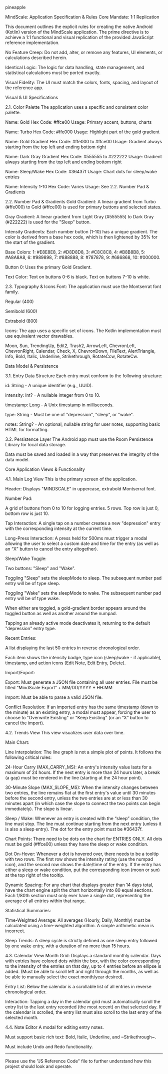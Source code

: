 pineapple

MindScale: Application Specification & Rules
Core Mandate: 1:1 Replication

This document outlines the explicit rules for creating the native Android (Kotlin) version of the MindScale application. The prime directive is to achieve a 1:1 functional and visual replication of the provided JavaScript reference implementation.

No Feature Creep: Do not add, alter, or remove any features, UI elements, or calculations described herein.

Identical Logic: The logic for data handling, state management, and statistical calculations must be ported exactly.

Visual Fidelity: The UI must match the colors, fonts, spacing, and layout of the reference app.

Visual & UI Specifications

2.1. Color Palette
The application uses a specific and consistent color palette.

Name:         Gold
Hex Code:     #ffce00
Usage:        Primary accent, buttons, charts

Name:         Turbo
Hex Code:     #ffe000
Usage:        Highlight part of the gold gradient

Name:         Gold Gradient
Hex Code:     #ffe000 to #ffce00
Usage:        Gradient always starting from the top left and ending bottom right

Name:         Dark Gray Gradient
Hex Code:     #555555 to #222222
Usage:        Gradient always starting from the top left and ending bottom right

Name:         Sleep/Wake
Hex Code:     #36437f
Usage:        Chart dots for sleep/wake entries

Name:         Intensity 1-10
Hex Code:     Varies
Usage:        See 2.2. Number Pad & Gradients

2.2. Number Pad & Gradients
Gold Gradient: A linear gradient from Turbo (#ffe000) to Gold (#ffce00) is used for primary buttons and selected states.

Gray Gradient: A linear gradient from Light Gray (#555555) to Dark Gray (#222222) is used for the "Sleep" button.

Intensity Gradients: Each number button (1-10) has a unique gradient. The color is derived from a base hex code, which is then lightened by 35% for the start of the gradient.

Base Colors: 1: #E8E8E8, 2: #D8D8D8, 3: #C8C8C8, 4: #B8B8B8, 5: #A8A8A8, 6: #989898, 7: #888888, 8: #787878, 9: #686868, 10: #000000.

Button 0: Uses the primary Gold Gradient.

Text Color: Text on buttons 0-6 is black. Text on buttons 7-10 is white.

2.3. Typography & Icons
Font: The application must use the Montserrat font family.

Regular (400)

Semibold (600)

Extrabold (800)

Icons: The app uses a specific set of icons. The Kotlin implementation must use equivalent vector drawables.

Moon, Sun, TrendingUp, Edit2, Trash2, ArrowLeft, ChevronLeft, ChevronRight, Calendar, Check, X, ChevronDown, FileText, AlertTriangle, Info, Bold, Italic, Underline, Strikethrough, RotateCcw, RotateCw.

Data Model & Persistence

3.1. Entry Data Structure
Each entry must conform to the following structure:

id: String - A unique identifier (e.g., UUID).

intensity: Int? - A nullable integer from 0 to 10.

timestamp: Long - A Unix timestamp in milliseconds.

type: String - Must be one of "depression", "sleep", or "wake".

notes: String? - An optional, nullable string for user notes, supporting basic HTML for formatting.

3.2. Persistence Layer
The Android app must use the Room Persistence Library for local data storage.

Data must be saved and loaded in a way that preserves the integrity of the data model.

Core Application Views & Functionality

4.1. Main Log View
This is the primary screen of the application.

Header: Displays "MINDSCALE" in uppercase, extrabold Montserrat font.

Number Pad:

A grid of buttons from 0 to 10 for logging entries. 5 rows. Top row is just 0, bottom row is just 10.

Tap Interaction: A single tap on a number creates a new "depression" entry with the corresponding intensity at the current time.

Long-Press Interaction: A press held for 500ms must trigger a modal allowing the user to select a custom date and time for the entry (as well as an “X” button to cancel the entry altogether).

Sleep/Wake Toggle:

Two buttons: "Sleep" and "Wake".

Toggling "Sleep" sets the sleepMode to sleep. The subsequent number pad entry will be of type sleep.

Toggling "Wake" sets the sleepMode to wake. The subsequent number pad entry will be of type wake.

When either are toggled, a gold-gradient border appears around the toggled button as well as another around the numpad.

Tapping an already active mode deactivates it, returning to the default "depression" entry type.

Recent Entries:

A list displaying the last 50 entries in reverse chronological order.

Each item shows the intensity badge, type icon (sleep/wake - if applicable), timestamp, and action icons (Edit Note, Edit Entry, Delete).

Import/Export:

Export: Must generate a JSON file containing all user entries. File must be titled “MindScale Export” + MM/DD/YYYY + HH:MM

Import: Must be able to parse a valid JSON file.

Conflict Resolution: If an imported entry has the same timestamp (down to the minute) as an existing entry, a modal must appear, forcing the user to choose to "Overwrite Existing" or "Keep Existing" (or an “X” button to cancel the import).

4.2. Trends View
This view visualizes user data over time.

Main Chart:

Line Interpolation: The line graph is not a simple plot of points. It follows the following critical rules:

24-Hour Carry (MAX_CARRY_MS): An entry's intensity value lasts for a maximum of 24 hours. If the next entry is more than 24 hours later, a break (a gap) must be rendered in the line (starting at the 24 hour point).

30-Minute Slope (MAX_SLOPE_MS): When the intensity changes between two entries, the line remains flat at the first entry's value until 30 minutes before the second entry, unless the two entries are at or less than 30 minutes apart (in which case the slope to connect the two points can begin immediately). The slope is linear.

Sleep / Wake: Whenever an entry is created with the “sleep” condition, the line must stop. The line must continue starting from the next entry (unless it is also a sleep entry). The dot for the entry point must be #36437f.

Chart Points: There need to be dots on the chart for ENTRIES ONLY. All dots must be gold (#ffce00) unless they have the sleep or wake condition.

Dot On-Hover: Whenever a dot is hovered over, there needs to be a tooltip with two rows. The first row shows the intensity rating (use the numpad icon), and the second row shows the date/time of the entry. If the entry has either a sleep or wake condition, put the corresponding icon (moon or sun) at the top right of the tooltip.

Dynamic Spacing: For any chart that displays greater than 14 days total, have the chart engine split the chart horizontally into 80 equal sections. Each 1/80th section must only ever have a single dot, representing the average of all entries within that range.

Statistical Summaries:

Time-Weighted Average: All averages (Hourly, Daily, Monthly) must be calculated using a time-weighted algorithm. A simple arithmetic mean is incorrect.

Sleep Trends: A sleep cycle is strictly defined as one sleep entry followed by one wake entry, with a duration of no more than 15 hours.

4.3. Calendar View
Month Grid: Displays a standard monthly calendar. Days with entries have colored dots within the box, with the color corresponding to the intensity of the entries on that day, up to 4 entries before an ellipse is added. (Must be able to scroll left and right through the months, as well as be able to manually select the exact month/year desired).

Entry List: Below the calendar is a scrollable list of all entries in reverse chronological order.

Interaction: Tapping a day in the calendar grid must automatically scroll the entry list to the last entry recorded (the most recent) on that selected day. If the calendar is scrolled, the entry list must also scroll to the last entry of the selected month.

4.4. Note Editor
A modal for editing entry notes.

Must support basic rich text: Bold, Italic, Underline, and ~Strikethrough~.

Must include Undo and Redo functionality.

---

Please use the "JS Reference Code" file to further understand how this project should look and operate.
